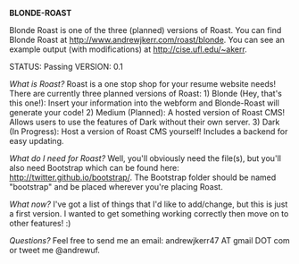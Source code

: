 **BLONDE-ROAST**

Blonde Roast is one of the three (planned) versions of Roast. You can find Blonde Roast at http://www.andrewjkerr.com/roast/blonde. You can see an example output (with modifications) at http://cise.ufl.edu/~akerr.

STATUS: Passing
VERSION: 0.1

*What is Roast?*
Roast is a one stop shop for your resume website needs! There are currently three planned versions of Roast:
	1) Blonde (Hey, that's this one!): Insert your information into the webform and Blonde-Roast will generate your code!
	2) Medium (Planned): A hosted version of Roast CMS! Allows users to use the features of Dark without their own server.
	3) Dark (In Progress): Host a version of Roast CMS yourself! Includes a backend for easy updating.
	
*What do I need for Roast?*
Well, you'll obviously need the file(s), but you'll also need Bootstrap which can be found here: http://twitter.github.io/bootstrap/. The Bootstrap folder should be named "bootstrap" and be placed wherever you're placing Roast.

*What now?*
I've got a list of things that I'd like to add/change, but this is just a first version. I wanted to get something working correctly then move on to other features! :)

*Questions?*
Feel free to send me an email: andrewjkerr47 AT gmail DOT com or tweet me @andrewuf.